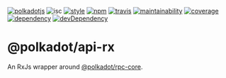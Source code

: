 [![polkadotjs](https://img.shields.io/badge/polkadot-js-orange.svg?style=flat-square)](https://polkadot.js.org)
![isc](https://img.shields.io/badge/license-ISC-lightgrey.svg?style=flat-square)
[![style](https://img.shields.io/badge/code%20style-semistandard-lightgrey.svg?style=flat-square)](https://github.com/Flet/semistandard)
[![npm](https://img.shields.io/npm/v/@polkadot/api-observable.svg?style=flat-square)](https://www.npmjs.com/package/@polkadot/api-rx)
[![travis](https://img.shields.io/travis/polkadot-js/api.svg?style=flat-square)](https://travis-ci.org/polkadot-js/api)
[![maintainability](https://img.shields.io/codeclimate/maintainability/polkadot-js/api.svg?style=flat-square)](https://codeclimate.com/github/polkadot-js/api/maintainability)
[![coverage](https://img.shields.io/coveralls/polkadot-js/api.svg?style=flat-square)](https://coveralls.io/github/polkadot-js/api?branch=master)
[![dependency](https://david-dm.org/polkadot-js/api.svg?style=flat-square&path=packages/api-rx)](https://david-dm.org/polkadot-js/api?path=packages/api-rx)
[![devDependency](https://david-dm.org/polkadot-js/api/dev-status.svg?style=flat-square&path=packages/api-rx)](https://david-dm.org/polkadot-js/api?path=packages/api-rx#info=devDependencies)

# @polkadot/api-rx

An RxJs wrapper around [@polkadot/rpc-core](../rpc-core).
